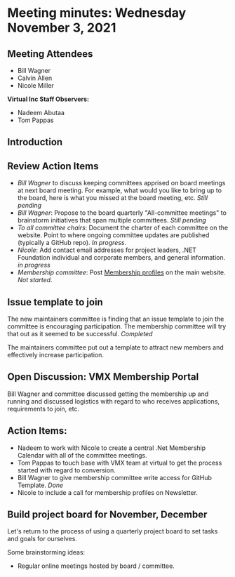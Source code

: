 # Meeting minutes: Wednesday November 3, 2021

## Meeting Attendees

- Bill Wagner
- Calvin Allen
- Nicole Miller

**Virtual Inc Staff Observers:**

- Nadeem Abutaa
- Tom Pappas

## Introduction

## Review Action Items

- *Bill Wagner* to discuss keeping committees apprised on board meetings at next board meeting. For example, what would you like to bring up to the board, here is what you missed at the board meeting, etc. *Still pending*
- *Bill Wagner*: Propose to the board quarterly "All-committee meetings" to brainstorm initiatives that span multiple committees. *Still pending*
- *To all committee chairs*: Document the charter of each committee on the website. Point to where ongoing committee updates are published (typically a GitHub repo). *In progress.*
- *Nicole*: Add contact email addresses for project leaders, .NET Foundation individual and corporate members, and general information. *in progress*
- *Membership committee*: Post [Membership profiles](https://github.com/dotnet-foundation/wg-membership/blob/main/member-profiles.md) on the main website. *Not started*.

## Issue template to join

The new maintainers committee is finding that an issue template to join the committee is encouraging participation. The membership committee will try that out as it seemed to be successful. *Completed*

The maintainers committee put out a template to attract new members and effectively increase participation. 

## Open Discussion: VMX Membership Portal

Bill Wagner and committee discussed getting the membership up and running and discussed logistics with regard to who receives applications, requirements to join, etc.

## Action Items:

- Nadeem to work with Nicole to create a central .Net Membership Calendar with all of the committee meetings.
- Tom Pappas to touch base with VMX team at virtual to get the process started with regard to conversion.
- Bill Wagner to give membership committee write access for GitHub Template. *Done*
- Nicole to include a call for membership profiles on Newsletter.

## Build project board for November, December

Let's return to the process of using a quarterly project board to set tasks and goals for ourselves.

Some brainstorming ideas:

- Regular online meetings hosted by board / committee.
